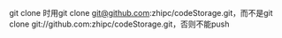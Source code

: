 git clone 时用git clone git@github.com:zhipc/codeStorage.git，而不是git clone git://github.com:zhipc/codeStorage.git，否则不能push
